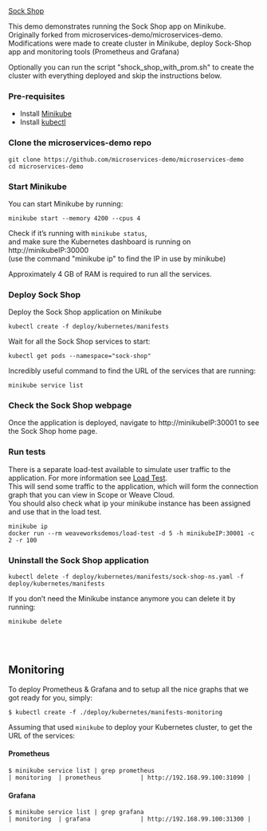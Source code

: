 <!-- [![Build Status](https://travis-ci.org/microservices-demo/microservices-demo.svg?branch=master)](https://travis-ci.org/microservices-demo/microservices-demo)

# Sock Shop : A Microservice Demo Application

The application is the user-facing part of an online shop that sells socks. It is intended to aid the demonstration and testing of microservice and cloud native technologies.

It is built using [Spring Boot](http://projects.spring.io/spring-boot/), [Go kit](http://gokit.io) and [Node.js](https://nodejs.org/) and is packaged in Docker containers.

You can read more about the [application design](./internal-docs/design.md).

## Deployment Platforms

The [deploy folder](./deploy/) contains scripts and instructions to provision the application onto your favourite platform. 

Please let us know if there is a platform that you would like to see supported.

## Bugs, Feature Requests and Contributing

We'd love to see community contributions. We like to keep it simple and use Github issues to track bugs and feature requests and pull requests to manage contributions. See the [contribution information](.github/CONTRIBUTING.md) for more information.

## Screenshot

![Sock Shop frontend](https://github.com/microservices-demo/microservices-demo.github.io/raw/master/assets/sockshop-frontend.png)

## Visualizing the application

Use [Weave Scope](http://weave.works/products/weave-scope/) or [Weave Cloud](http://cloud.weave.works/) to visualize the application once it's running in the selected [target platform](./deploy/).

![Sock Shop in Weave Scope](https://github.com/microservices-demo/microservices-demo.github.io/raw/master/assets/sockshop-scope.png)

##  -->

<!DOCTYPE html>
<html lang="en">
  <head>
    <meta charset="utf-8">
    <meta http-equiv="X-UA-Compatible" content="IE=edge">
    <meta name="viewport" content="width=device-width, initial-scale=1">


  <!-- HTML5 shim and Respond.js for IE8 support of HTML5 elements and media queries -->
  <!-- WARNING: Respond.js doesn't work if you view the page via file:// -->
  <!--[if lt IE 9]>
    <script src="https://oss.maxcdn.com/html5shiv/3.7.3/html5shiv.min.js"></script>
    <script src="https://oss.maxcdn.com/respond/1.4.2/respond.min.js"></script>
  <![endif]-->
  </head>
  <body>

 
<div class="header-home"><a href="/">Sock Shop</a></div>



<p>This demo demonstrates running the Sock Shop app on Minikube.
<br>Originally forked from microservices-demo/microservices-demo.
<br>Modifications were made to create cluster in Minikube, deploy Sock-Shop app and monitoring tools (Prometheus and Grafana)
</p>

<p>Optionally you can run the script "shock_shop_with_prom.sh" to create the cluster with everything deployed and skip the instructions below.</p>

<h3 id="pre-requisites">Pre-requisites</h3>
<ul>
  <li>Install <a href="https://github.com/kubernetes/minikube">Minikube</a></li>
  <li>Install <a href="http://kubernetes.io/docs/user-guide/prereqs/">kubectl</a></li>
</ul>

<h3 id="clone-the-microservices-demo-repo">Clone the microservices-demo repo</h3>

<div class="highlighter-rouge"><div class="highlight"><pre class="highlight"><code>git clone https://github.com/microservices-demo/microservices-demo
cd microservices-demo
</code></pre></div></div>

<h3 id="start-minikube">Start Minikube</h3>

<p>You can start Minikube by running:</p>

<div class="highlighter-rouge"><div class="highlight"><pre class="highlight"><code>minikube start --memory 4200 --cpus 4
</code></pre></div></div>

<p>Check if it’s running with <code class="highlighter-rouge">minikube status</code>, 
<br>and make sure the Kubernetes dashboard is running on http://minikubeIP:30000 
<br>(use the command "minikube ip" to find the IP in use by minikube)</p>

<p>Approximately 4 GB of RAM is required to run all the services.</p>

<!-- <h5 id="optional-run-with-fluentd--elk-based-logging"><em>(Optional)</em> Run with Fluentd + ELK based logging</h5>

<p>If you want to run the application using a more advanced logging setup based on Fluentd + ELK stack, there are 2 requirements:</p>
<ul>
  <li>assign at least 6 GB of memory to the minikube VM</li>
  <li>increase vm.max_map_count to 262144 or higher (Required because Elasticsearch will not start if it detects a value lower than 262144).</li>
</ul>

<div class="highlighter-rouge"><div class="highlight"><pre class="highlight"><code>minikube delete
minikube config set memory 6144
minikube start
minikube ssh
</code></pre></div></div>

<p>Once logged into the VM:</p>

<div class="highlighter-rouge"><div class="highlight"><pre class="highlight"><code>$ sudo sysctl -w vm.max_map_count=262144
</code></pre></div></div>

<p>After these settings are done you can start the logging manifests.</p>

<div class="highlighter-rouge"><div class="highlight"><pre class="highlight"><code>kubectl create -f deploy/kubernetes/manifests-logging
</code></pre></div></div>

<p>You should be able to see the Kibana dashboard at http://192.168.99.100:31601.</p> -->

<h3 id="deploy-sock-shop">Deploy Sock Shop</h3>

<p>Deploy the Sock Shop application on Minikube</p>

<div class="highlighter-rouge"><div class="highlight"><pre class="highlight"><code>kubectl create -f deploy/kubernetes/manifests
</code></pre></div></div>

<p>Wait for all the Sock Shop services to start:</p>

<div class="highlighter-rouge"><div class="highlight"><pre class="highlight"><code>kubectl get pods --namespace="sock-shop"
</code></pre></div></div>

<p>Incredibly useful command to find the URL of the services that are running:</p>

<div class="highlighter-rouge"><div class="highlight"><pre class="highlight"><code>minikube service list
</code></pre></div></div>

<h3 id="check-the-sock-shop-webpage">Check the Sock Shop webpage</h3>

<p>Once the application is deployed, navigate to http://minikubeIP:30001 to see the Sock Shop home page.</p>

<h3 id="run-tests">Run tests</h3>

<p>There is a separate load-test available to simulate user traffic to the application. For more information see <a href="#loadtest">Load Test</a>.
<br>This will send some traffic to the application, which will form the connection graph that you can view in Scope or Weave Cloud. 
<br>You should
also check what ip your minikube instance has been assigned and use that in the load test.</p>

<div class="highlighter-rouge"><div class="highlight"><pre class="highlight"><code>minikube ip
docker run --rm weaveworksdemos/load-test -d 5 -h minikubeIP:30001 -c 2 -r 100
</code></pre></div></div>

<h3 id="uninstall-the-sock-shop-application">Uninstall the Sock Shop application</h3>

<div class="highlighter-rouge"><div class="highlight"><pre class="highlight"><code>kubectl delete -f deploy/kubernetes/manifests/sock-shop-ns.yaml -f deploy/kubernetes/manifests
</code></pre></div></div>

<p>If you don’t need the Minikube instance anymore you can delete it by running:</p>

<div class="highlighter-rouge"><div class="highlight"><pre class="highlight"><code>minikube delete
</code></pre></div></div>


<br>
<br>

<div class="col-sm-9">
            <h2 id="kubernetes">Monitoring</h2>
<p>To deploy Prometheus &amp; Grafana and to setup all the nice graphs that we got ready
for you, simply:</p>

<div class="highlighter-rouge"><div class="highlight"><pre class="highlight"><code>$ kubectl create -f ./deploy/kubernetes/manifests-monitoring
</code></pre></div></div>

<p>Assuming that used <code class="highlighter-rouge">minikube</code> to deploy your Kubernetes cluster, to get the URL of
the services:</p>

<h4 id="prometheus">Prometheus</h4>
<div class="highlighter-rouge"><div class="highlight"><pre class="highlight"><code>$ minikube service list | grep prometheus
| monitoring  | prometheus           | http://192.168.99.100:31090 |
</code></pre></div></div>

<h4 id="grafana">Grafana</h4>
<div class="highlighter-rouge"><div class="highlight"><pre class="highlight"><code>$ minikube service list | grep grafana
| monitoring  | grafana              | http://192.168.99.100:31300 |
</code></pre></div></div>

  </body>
</html>


